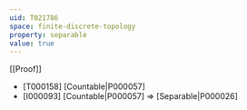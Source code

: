 ```yaml
---
uid: T021786
space: finite-discrete-topology
property: separable
value: true
---
```

[[Proof]]

* [T000158] [Countable|P000057]
* [I000093] [Countable|P000057] => [Separable|P000026]

